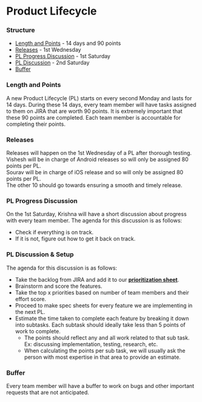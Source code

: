 # Product Lifecycle

### Structure
* [Length and Points](#length-points) - 14 days and 90 points
* [Releases](#releases) - 1st Wednesday
* [PL Progress Discussion](#pl-progress-discussion) - 1st Saturday
* [PL Discussion](#pl-discussion) - 2nd Saturday
* [Buffer](#buffer)

### <a name="length-points"></a>Length and Points
A new Product Lifecycle (PL) starts on every second Monday and lasts for 14 days. During these 14 days, every team member will have tasks assigned to them on JIRA that are worth 90 points. It is extremely important that these 90 points are completed. Each team member is accountable for completing their points.

### <a name="releases"></a>Releases
Releases will happen on the 1st Wednesday of a PL after thorough testing.
Vishesh will be in charge of Android releases so will only be assigned 80 points per PL.  
Sourav will be in charge of iOS release and so will only be assigned 80 points per PL.  
The other 10 should go towards ensuring a smooth and timely release.

### <a name="pl-progress-discussion"></a>PL Progress Discussion
On the 1st Saturday, Krishna will have a short discussion about progress with every team member.
The agenda for this discussion is as follows:
* Check if everything is on track.
* If it is not, figure out how to get it back on track.

### <a name="pl-discussion"></a>PL Discussion & Setup
The agenda for this discussion is as follows:  
* Take the backlog from JIRA and add it to our [**prioritization sheet**](https://docs.google.com/a/getdoctalk.com/spreadsheets/d/1JZkhymaoFsaGT_lB9M8qL1_KQOtEQP9xFTRhIsD_Mac/edit?usp=sharing).
* Brainstorm and score the features.
* Take the top x priorities based on number of team members and their effort score.
* Proceed to make spec sheets for every feature we are implementing in the next PL.
* Estimate the time taken to complete each feature by breaking it down into subtasks. Each subtask should ideally take less than 5 points of work to complete. 
    * The points should reflect any and all work related to that sub task. Ex: discussing implementation, testing, research, etc.
    * When calculating the points per sub task, we will usually ask the person with most expertise in that area to provide an estimate.

### <a name="buffer"></a>Buffer
Every team member will have a buffer to work on bugs and other important requests that are not anticipated.
